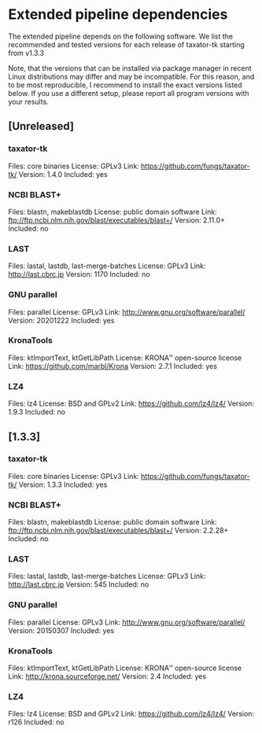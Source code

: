 # Extended pipeline dependencies

The extended pipeline depends on the following software. We list the recommended
and tested versions for each release of taxator-tk starting from v1.3.3

Note, that the versions that can be installed via package manager in recent
Linux distributions may differ and may be incompatible. For this reason, and to
be most reproducible, I recommend to install the exact versions listed below.
If you use a different setup, please report all program versions with your
results.

## [Unreleased]

### taxator-tk
Files: core binaries
License: GPLv3
Link: https://github.com/fungs/taxator-tk/
Version: 1.4.0
Included: yes

### NCBI BLAST+
Files: blastn, makeblastdb
License: public domain software
Link: ftp://ftp.ncbi.nlm.nih.gov/blast/executables/blast+/
Version: 2.11.0+
Included: no

### LAST
Files: lastal, lastdb, last-merge-batches
License: GPLv3
Link: http://last.cbrc.jp
Version: 1170
Included: no

### GNU parallel
Files: parallel
License: GPLv3
Link: http://www.gnu.org/software/parallel/
Version: 20201222
Included: yes

### KronaTools
Files: ktImportText, ktGetLibPath
License: KRONA™ open-source license
Link: https://github.com/marbl/Krona
Version: 2.7.1
Included: yes

### LZ4
Files: lz4
License: BSD and GPLv2
Link: https://github.com/lz4/lz4/
Version: 1.9.3
Included: no

## [1.3.3]

### taxator-tk
Files: core binaries
License: GPLv3
Link: https://github.com/fungs/taxator-tk/
Version: 1.3.3
Included: yes

### NCBI BLAST+
Files: blastn, makeblastdb
License: public domain software
Link: ftp://ftp.ncbi.nlm.nih.gov/blast/executables/blast+/
Version: 2.2.28+
Included: no

### LAST
Files: lastal, lastdb, last-merge-batches
License: GPLv3
Link: http://last.cbrc.jp
Version: 545
Included: no

### GNU parallel
Files: parallel
License: GPLv3
Link: http://www.gnu.org/software/parallel/
Version: 20150307
Included: yes

### KronaTools
Files: ktImportText, ktGetLibPath
License: KRONA™ open-source license
Link: http://krona.sourceforge.net/
Version: 2.4
Included: yes

### LZ4
Files: lz4
License: BSD and GPLv2
Link: https://github.com/lz4/lz4/
Version: r126
Included: no
